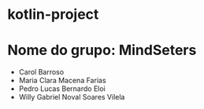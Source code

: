# kotlin-project

# Nome do grupo: MindSeters
- Carol Barroso
- Maria Clara Macena Farias
- Pedro Lucas Bernardo Eloi
- Willy Gabriel Noval Soares Vilela
